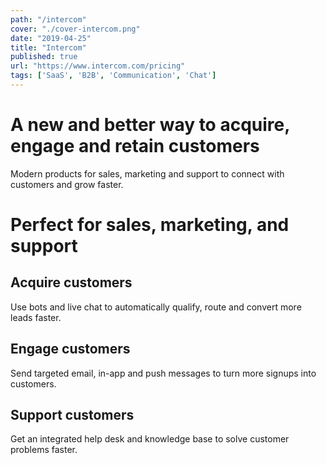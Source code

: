 ```yaml
---
path: "/intercom"
cover: "./cover-intercom.png"
date: "2019-04-25"
title: "Intercom"
published: true
url: "https://www.intercom.com/pricing"
tags: ['SaaS', 'B2B', 'Communication', 'Chat']
---
```

# A new and better way to acquire, engage and retain customers
Modern products for sales, marketing and support to connect with customers and grow faster.

# Perfect for sales, marketing, and support

## Acquire customers
Use bots and live chat to automatically qualify, route and convert more leads faster.
## Engage customers
Send targeted email, in-app and push messages to turn more signups into customers.
## Support customers
Get an integrated help desk and knowledge base to solve customer problems faster.
